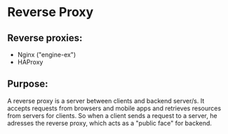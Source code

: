 # Reverse Proxy

## Reverse proxies:
* Nginx ("engine-ex")
* HAProxy

## Purpose:
A reverse proxy is a server between clients and backend server/s. It accepts requests from browsers and mobile apps and retrieves resources from servers for clients. So when a client sends a request to a server, he adresses the reverse proxy, which acts as a "public face" for backend.

